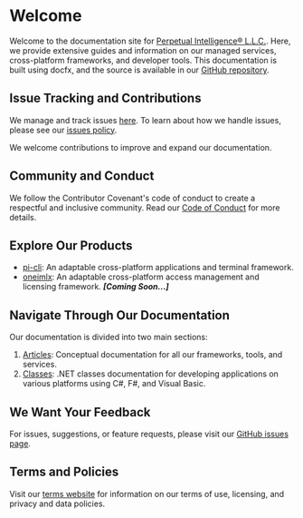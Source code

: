 # Welcome

Welcome to the documentation site for [Perpetual Intelligence&reg; L.L.C.](https://perpetualintelligence.com/). Here, we provide extensive guides and information on our managed services, cross-platform frameworks, and developer tools. This documentation is built using docfx, and the source is available in our [GitHub repository](https://github.com/perpetualintelligence/docs).

## Issue Tracking and Contributions
We manage and track issues [here](https://github.com/perpetualintelligence/docs/issues). To learn about how we handle issues, please see our [issues policy](https://terms.perpetualintelligence.com/articles/issues_policy.html).

We welcome contributions to improve and expand our documentation.

## Community and Conduct
We follow the Contributor Covenant's code of conduct to create a respectful and inclusive community. Read our [Code of Conduct](https://terms.perpetualintelligence.com/articles/CODE_OF_CONDUCT.html) for more details.

## Explore Our Products
- [pi-cli](articles/picli/intro.md): An adaptable cross-platform applications and terminal framework.
- [oneimlx](https://github.com/perpetualintelligence/oneimlx): An adaptable cross-platform access management and licensing framework. ***[Coming Soon...]***

## Navigate Through Our Documentation
Our documentation is divided into two main sections:
1. [Articles](articles/intro.md): Conceptual documentation for all our frameworks, tools, and services.
2. [Classes](api/index.md): .NET classes documentation for developing applications on various platforms using C#, F#, and Visual Basic.

## We Want Your Feedback
For issues, suggestions, or feature requests, please visit our [GitHub issues page](https://github.com/perpetualintelligence/docs/issues).

## Terms and Policies
Visit our [terms website](https://terms.perpetualintelligence.com/) for information on our terms of use, licensing, and privacy and data policies.
